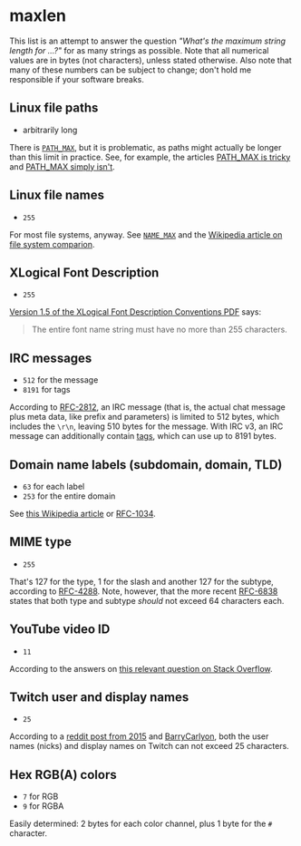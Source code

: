 # maxlen

This list is an attempt to answer the question _"What's the maximum string length for ...?"_ for as many strings as possible. Note that all numerical values are in bytes (not characters), unless stated otherwise. Also note that many of these numbers can be subject to change; don't hold me responsible if your software breaks. 

## Linux file paths

- arbitrarily long

There is [`PATH_MAX`](https://www.gnu.org/software/libc/manual/html_node/Limits-for-Files.html), but it is problematic, as paths might actually be longer than this limit in practice. See, for example, the articles [PATH_MAX is tricky](https://eklitzke.org/path-max-is-tricky) and [PATH_MAX simply isn't](http://insanecoding.blogspot.com/2007/11/pathmax-simply-isnt.html).

## Linux file names

- `255`

For most file systems, anyway. See [`NAME_MAX`](https://www.gnu.org/software/libc/manual/html_node/Limits-for-Files.html) and the [Wikipedia article on file system comparion](https://en.wikipedia.org/wiki/Comparison_of_file_systems#Limits).

## XLogical Font Description

- `255`

[Version 1.5 of the XLogical Font Description Conventions PDF](https://www.x.org/docs/XLFD/xlfd.pdf) says:

> The entire font name string must have no more than 255 characters.

## IRC messages

- `512` for the message
- `8191` for tags

According to [RFC-2812](https://tools.ietf.org/html/rfc2812#section-2.3), an IRC message (that is, the actual chat message plus meta data, like prefix and parameters) is limited to 512 bytes, which includes the `\r\n`, leaving 510 bytes for the message. With IRC v3, an IRC message can additionally contain [tags](https://ircv3.net/specs/extensions/message-tags.html#size-limit), which can use up to 8191 bytes.

## Domain name labels (subdomain, domain, TLD)

- `63` for each label
- `253` for the entire domain

See [this Wikipedia article](https://en.wikipedia.org/wiki/Domain_Name_System#cite_ref-rfc1034_1-2) or [RFC-1034](https://tools.ietf.org/html/rfc1034).

## MIME type

- `255`

That's 127 for the type, 1 for the slash and another 127 for the subtype, according to [RFC-4288](http://tools.ietf.org/html/rfc4288#section-4.2). Note, however, that the more recent [RFC-6838](http://tools.ietf.org/html/rfc6838#section-4.2) states that both type and subtype _should_ not exceed 64 characters each.

## YouTube video ID

- `11`

According to the answers on [this relevant question on Stack Overflow](https://stackoverflow.com/questions/6180138/whats-the-maximum-length-of-a-youtube-video-id).

## Twitch user and display names

- `25`

According to a [reddit post from 2015](https://www.reddit.com/r/Twitch/comments/32w5b2/username_requirements/) and [BarryCarlyon](https://discuss.dev.twitch.tv/t/max-length-for-user-names-and-display-names/21315), both the user names (nicks) and display names on Twitch can not exceed 25 characters.

## Hex RGB(A) colors

- `7` for RGB
- `9` for RGBA

Easily determined: 2 bytes for each color channel, plus 1 byte for the `#` character.

